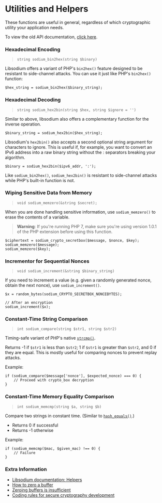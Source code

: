 # Utilities and Helpers

These functions are useful in general, regardless of which cryptographic utility
your application needs.

To view the old API documentation, [click here](https://github.com/paragonie/pecl-libsodium-doc/blob/v1/chapters/03-utilities-helpers.md).

<h3 id="bin2hex">Hexadecimal Encoding</h3>

> `string sodium_bin2hex(string $binary)`

Libsodium offers a variant of PHP's `bin2hex()` feature designed to be resistant
to side-channel attacks. You can use it just like PHP's `bin2hex()` function:

    $hex_string = sodium_bin2hex($binary_string);

<h3 id="hex2bin">Hexadecimal Decoding</h3>

> `string sodium_hex2bin(string $hex, string $ignore = '')`

Similar to above, libsodium also offers a complementary function for the inverse
operation.

    $binary_string = sodium_hex2bin($hex_string);

Libsodium's `hex2bin()` also accepts a second optional string argument for
characters to ignore. This is useful if, for example, you want to convert an
IPv6 address into a raw binary string without the : separators breaking your
algorithm.

    $binary = sodium_hex2bin($ipv6_addr, ':');

Like `sodium_bin2hex()`, `sodium_hex2bin()` is resistant to side-channel
attacks while PHP's built-in function is not.

<h3 id="memzero">Wiping Sensitive Data from Memory</h3>

> `void sodium_memzero(&string $secret);`

When you are done handling sensitive information, use `sodium_memzero()` to erase
the contents of a variable.

> **Warning**: If you're running PHP 7, make sure you're using version 1.0.1 of
> the PHP extension before using this function.

    $ciphertext = sodium_crypto_secretbox($message, $nonce, $key);
    sodium_memzero($message);
    sodium_memzero($key);

<h3 id="increment">Incrementor for Sequential Nonces</h3>

> `void sodium_increment(&string $binary_string)`

If you need to increment a value (e.g. given a randomly generated nonce, obtain
the next nonce), use `sodium_increment()`.

    $x = random_bytes(sodium_CRYPTO_SECRETBOX_NONCEBYTES);
    
    // After an encryption
    sodium_increment($x);

<h3 id="compare">Constant-Time String Comparison</h3>

> `int sodium_compare(string $str1, string $str2)`

Timing-safe variant of PHP's native [`strcmp()`](https://secure.php.net/strcmp).

Returns -1 if `$str1` is less than `$str2`; 1 if `$str1` is greater than `$str2`,
and 0 if they are equal. This is mostly useful for comparing nonces to prevent
replay attacks.

Example:

    if (sodium_compare($message['nonce'], $expected_nonce) === 0) {
        // Proceed with crypto_box decryption
    }

<h3 id="memcmp">Constant-Time Memory Equality Comparison</h3>

> `int sodium_memcmp(string $a, string $b)`

Compare two strings in constant time. (Similar to [`hash_equals()`](https://secure.php.net/hash_equals).)

* Returns 0 if successful
* Returns -1 otherwise

Example:

    if (sodium_memcmp($mac, $given_mac) !== 0) {
        // Failure
    }

### Extra Information

* [Libsodium documentation: Helpers](https://download.libsodium.org/doc/helpers/index.html)
* [How to zero a buffer](http://www.daemonology.net/blog/2014-09-04-how-to-zero-a-buffer.html)
* [Zeroing buffers is insufficient](http://www.daemonology.net/blog/2014-09-06-zeroing-buffers-is-insufficient.html)
* [Coding rules for secure cryptography development](https://cryptocoding.net/index.php/Coding_rules)
